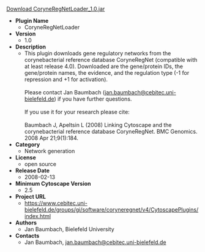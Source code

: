 <a href="CoryneRegNetLoader_1.0.jar">Download CoryneRegNetLoader_1.0.jar</a>

* __Plugin Name__
  * CoryneRegNetLoader
* __Version__
  * 1.0
* __Description__
  * This plugin downloads gene regulatory networks from the corynebacterial reference database CoryneRegNet (compatible with at least release 4.0). Downloaded are the gene/protein IDs, the gene/protein names, the evidence, and the regulation type (-1 for repression and +1 for activation).<br><br>Please contact Jan Baumbach (jan.baumbach@cebitec.uni-bielefeld.de) if you have further questions.<br><br>If you use it for your research please cite:<br><br>Baumbach J, Apeltsin L (2008) Linking Cytoscape and the corynebacterial reference database CoryneRegNet. BMC Genomics. 2008 Apr 21;9(1):184.
* __Category__
  * Network generation
* __License__
  * open source
* __Release Date__
  * 2008-02-13
* __Minimum Cytoscape Version__
  * 2.5
* __Project URL__
  * https://www.cebitec.uni-bielefeld.de/groups/gi/software/coryneregnet/v4/CytoscapePlugins/index.html
* __Authors__
  * Jan Baumbach, Bielefeld University
* __Contacts__
  * Jan Baumbach, jan.baumbach@cebitec.uni-bielefeld.de
